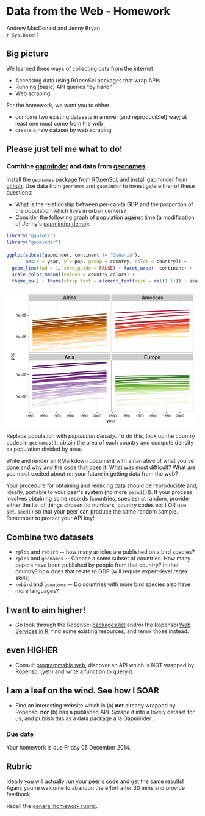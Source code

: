 # Data from the Web - Homework
Andrew MacDonald and Jenny Bryan  
`r Sys.Date()`  

## Big picture

We learned three ways of collecting data from the internet:

  * Accessing data using ROpenSci packages that wrap APIs
  * Running (basic) API queries "by hand"
  * Web scraping

For the homework, we want you to either

  * combine two existing datasets in a novel (and reproducible!) way; at least one must come from the web
  * create a new dataset by web scraping

## Please just tell me what to do! 

### Combine [gapminder](https://github.com/jennybc/gapminder) and data from [geonames](http://www.geonames.org/)

Install the `geonames` package [from ROpenSci](https://github.com/ropensci/geonames), and install [gapminder from github](https://github.com/jennybc/gapminder). Use data from `geonames` and `gapminder` to investigate either of these questions:

  * What is the relationship between per-capita GDP and the proportion of the population which lives in urban centers?
  * Consider the following graph of population against time (a modification of Jenny's [gapminder demo](https://github.com/jennybc/gapminder)):
    

```r
library("ggplot2")
library("gapminder")

ggplot(subset(gapminder, continent != "Oceania"),
       aes(x = year, y = pop, group = country, color = country)) +
  geom_line(lwd = 1, show_guide = FALSE) + facet_wrap(~ continent) +
  scale_color_manual(values = country_colors) +
  theme_bw() + theme(strip.text = element_text(size = rel(1.1))) + scale_y_log10()
```

![plot of chunk spaghetti-plot-pop-vs-year](hw12_data-from-web_files/figure-html/spaghetti-plot-pop-vs-year.png) 

Replace population with *population density*. To do this, look up the country codes in `geonames()`, obtain the area of each country and compute density as population divided by area.

Write and render an RMarkdown document with a narrative of what you've done and why and the code that does it. What was most difficult? What are you most excited about re: your future in getting data from the web?

Your procedure for obtaining and remixing data should be reproducible and, ideally, portable to your peer's system (no more `setwd()`!).  If your process involves obtaining some records (countries, species) at random, provide either the list of things chosen (id numbers, country codes etc.) OR use `set.seed()` so that your peer can produce the same random sample. 
Remember to protect your API key!

## Combine two datasets

  * `rplos` and `rebird` -- how many articles are published on a bird species? 
  * `rplos` and `geonames` -- Choose a some subset of countries. How many papers have been published by people from that country? In that country? how does that relate to GDP (will require expert-level regex skills)
  * `rebird` and `geonames` -- Do countries with more bird species also have more languages?

## I want to aim higher!

* Go look through the RopenSci [packages list](http://ropensci.org/packages/) and/or the Ropensci [Web Services in R](https://github.com/ropensci/webservices), find some existing resources, and remix those instead.

## even HIGHER

* Consult [programmable web](http://www.programmableweb.com/), discover an API which is NOT wrapped by Ropensci (yet!) and write a function to query it.

## I am a leaf on the wind. See how I SOAR

  * Find an interesting website which is (a) __not__ already wrapped by Ropensci __nor__ (b) has a published API. Scrape it into a lovely dataset for us, and publish this as a data package a la Gapminder .

### Due date

Your homework is due Friday 05 December 2014.

## Rubric

Ideally you will actually *run* your peer's code and get the same results! Again, you're welcome to abandon the effort after 30 mins and provide feedback.

Recall the [general homework rubric](http://stat545-ubc.github.io/peer-review01_marking-rubric.html).


